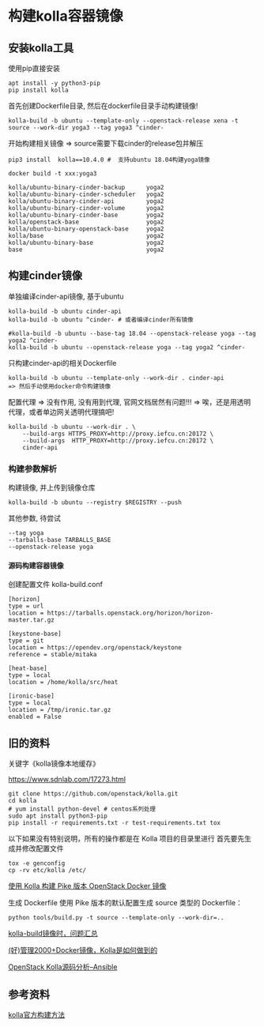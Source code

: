 # 构建kolla容器镜像

## 安装kolla工具

使用pip直接安装
```
apt install -y python3-pip
pip install kolla 
```

首先创建Dockerfile目录, 然后在dockerfile目录手动构建镜像!
```
kolla-build -b ubuntu --template-only --openstack-release xena -t source --work-dir yoga3 --tag yoga3 ^cinder-
```

开始构建相关镜像
=> source需要下载cinder的release包并解压
```
pip3 install  kolla==10.4.0 #  支持ubuntu 18.04构建yoga镜像

docker build -t xxx:yoga3

kolla/ubuntu-binary-cinder-backup      yoga2
kolla/ubuntu-binary-cinder-scheduler   yoga2
kolla/ubuntu-binary-cinder-api         yoga2
kolla/ubuntu-binary-cinder-volume      yoga2
kolla/ubuntu-binary-cinder-base        yoga2
kolla/openstack-base                   yoga2
kolla/ubuntu-binary-openstack-base     yoga2
kolla/base                             yoga2
kolla/ubuntu-binary-base               yoga2
base                                   yoga2
```

## 构建cinder镜像

单独编译cinder-api镜像, 基于ubuntu
```
kolla-build -b ubuntu cinder-api
kolla-build -b ubuntu ^cinder- # 或者编译cinder所有镜像

#kolla-build -b ubuntu --base-tag 18.04 --openstack-release yoga --tag yoga2 ^cinder-
kolla-build -b ubuntu --openstack-release yoga --tag yoga2 ^cinder-
```

只构建cinder-api的相关Dockerfile
```
kolla-build -b ubuntu --template-only --work-dir . cinder-api
=> 然后手动使用docker命令构建镜像
```

配置代理 => 没有作用, 没有用到代理, 官网文档居然有问题!!!
=> 唉，还是用透明代理，或者单边网关透明代理搞吧!
```
kolla-build -b ubuntu --work-dir . \
    --build-args HTTPS_PROXY=http://proxy.iefcu.cn:20172 \
    --build-args  HTTP_PROXY=http://proxy.iefcu.cn:20172 \
    cinder-api
```

### 构建参数解析

构建镜像, 并上传到镜像仓库
```
kolla-build -b ubuntu --registry $REGISTRY --push
```

其他参数, 待尝试
```
--tag yoga
--tarballs-base TARBALLS_BASE
--openstack-release yoga
```

#### 源码构建容器镜像

创建配置文件 kolla-build.conf
```
[horizon]
type = url
location = https://tarballs.openstack.org/horizon/horizon-master.tar.gz

[keystone-base]
type = git
location = https://opendev.org/openstack/keystone
reference = stable/mitaka

[heat-base]
type = local
location = /home/kolla/src/heat

[ironic-base]
type = local
location = /tmp/ironic.tar.gz
enabled = False
```

## 旧的资料

关键字《kolla镜像本地缓存》

https://www.sdnlab.com/17273.html

```
git clone https://github.com/openstack/kolla.git
cd kolla
# yum install python-devel # centos系列处理
sudo apt install python3-pip
pip install -r requirements.txt -r test-requirements.txt tox
```

以下如果没有特别说明，所有的操作都是在 Kolla 项目的目录里进行
首先要先生成并修改配置文件
```
tox -e genconfig
cp -rv etc/kolla /etc/
```

[使用 Kolla 构建 Pike 版本 OpenStack Docker 镜像](https://my.oschina.net/LastRitter/blog/1788277)

生成 Dockerfile
使用 Pike 版本的默认配置生成 source 类型的 Dockerfile：
```
python tools/build.py -t source --template-only --work-dir=..
```

[kolla-build镜像时，问题汇总](https://www.cnblogs.com/potato-chip/p/10100667.html)

[(好)管理2000+Docker镜像，Kolla是如何做到的](https://blog.51cto.com/u_9443135/3720391)

[OpenStack Kolla源码分析–Ansible ](https://blog.51cto.com/u_15127593/2749775)


## 参考资料

[kolla官方构建方法](https://docs.openstack.org/kolla/latest/admin/image-building.html)
